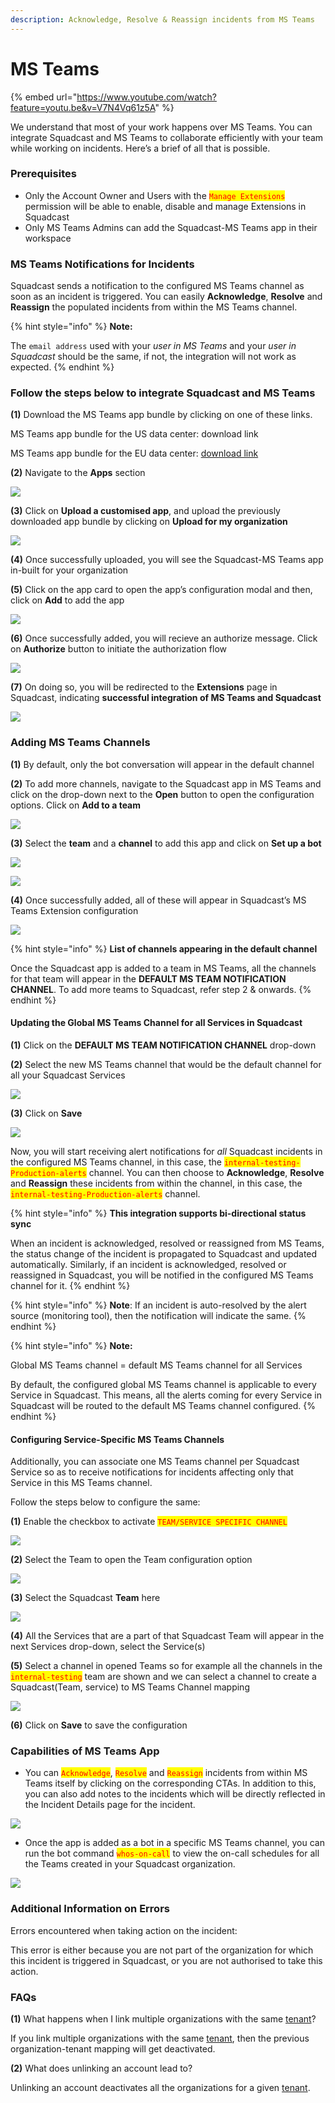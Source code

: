 ```yaml
---
description: Acknowledge, Resolve & Reassign incidents from MS Teams
---
```


# MS Teams

{% embed url="https://www.youtube.com/watch?feature=youtu.be&v=V7N4Vq61z5A" %}

We understand that most of your work happens over MS Teams. You can integrate Squadcast and MS Teams to collaborate efficiently with your team while working on incidents. Here’s a brief of all that is possible.

### Prerequisites <a href="#prerequisites" id="prerequisites"></a>

* Only the Account Owner and Users with the <mark style="color:red;">`Manage Extensions`</mark> permission will be able to enable, disable and manage Extensions in Squadcast
* Only MS Teams Admins can add the Squadcast-MS Teams app in their workspace

### MS Teams Notifications for Incidents <a href="#ms-teams-notifications-for-incidents" id="ms-teams-notifications-for-incidents"></a>

Squadcast sends a notification to the configured MS Teams channel as soon as an incident is triggered. You can easily **Acknowledge**, **Resolve** and **Reassign** the populated incidents from within the MS Teams channel.

{% hint style="info" %}
**Note:**

The `email address` used with your _user in MS Teams_ and your _user in Squadcast_ should be the same, if not, the integration will not work as expected.
{% endhint %}

### Follow the steps below to integrate Squadcast and MS Teams <a href="#follow-the-steps-below-to-integrate-squadcast-and-ms-teams" id="follow-the-steps-below-to-integrate-squadcast-and-ms-teams"></a>

**(1)** Download the MS Teams app bundle by clicking on one of these links.

MS Teams app bundle for the US data center: download link

MS Teams app bundle for the EU data center: [download link](https://github.com/SquadcastHub/extensions/blob/main/bundles/Squadcast-EU-1.6.0.zip?raw=true)

**(2)** Navigate to the **Apps** section

![](../.gitbook/assets/teams\_app.png)

**(3)** Click on **Upload a customised app**, and upload the previously downloaded app bundle by clicking on **Upload for my organization**

![](../.gitbook/assets/msteams\_custom\_app.png)

**(4)** Once successfully uploaded, you will see the Squadcast-MS Teams app in-built for your organization

**(5)** Click on the app card to open the app’s configuration modal and then, click on **Add** to add the app

![](../.gitbook/assets/msteams\_app\_modal.png)

**(6)** Once successfully added, you will recieve an authorize message. Click on **Authorize** button to initiate the authorization flow

![](../.gitbook/assets/msteams\_authorise\_message.png)

**(7)** On doing so, you will be redirected to the **Extensions** page in Squadcast, indicating **successful integration of MS Teams and Squadcast**

![](../.gitbook/assets/msteam\_successfull\_integration.png)

### Adding MS Teams Channels <a href="#adding-ms-teams-channels" id="adding-ms-teams-channels"></a>

**(1)** By default, only the bot conversation will appear in the default channel

**(2)** To add more channels, navigate to the Squadcast app in MS Teams and click on the drop-down next to the **Open** button to open the configuration options. Click on **Add to a team**

![](../.gitbook/assets/msteams\_app\_add\_to\_team.png)

**(3)** Select the **team** and a **channel** to add this app and click on **Set up a bot**

![](../.gitbook/assets/msteams\_select\_channel.png)

![](../.gitbook/assets/msteams\_setup\_bot.png)

**(4)** Once successfully added, all of these will appear in Squadcast’s MS Teams Extension configuration

![](../.gitbook/assets/msteams\_team\_channel.png)

{% hint style="info" %}
**List of channels appearing in the default channel**

Once the Squadcast app is added to a team in MS Teams, all the channels for that team will appear in the **DEFAULT MS TEAM NOTIFICATION CHANNEL**. To add more teams to Squadcast, refer step 2 & onwards.
{% endhint %}

#### Updating the Global MS Teams Channel for all Services in Squadcast <a href="#updating-the-global-ms-teams-channel-for-all-services-in-squadcast" id="updating-the-global-ms-teams-channel-for-all-services-in-squadcast"></a>

**(1)** Click on the **DEFAULT MS TEAM NOTIFICATION CHANNEL** drop-down

**(2)** Select the new MS Teams channel that would be the default channel for all your Squadcast Services

![](<../.gitbook/assets/msteams\_team\_channel (1).png>)

**(3)** Click on **Save**

![](../.gitbook/assets/msteams\_team\_save.png)

Now, you will start receiving alert notifications for _all_ Squadcast incidents in the configured MS Teams channel, in this case, the <mark style="color:red;">`internal-testing-Production-alerts`</mark> channel. You can then choose to **Acknowledge**, **Resolve** and **Reassign** these incidents from within the channel, in this case, the <mark style="color:red;">`internal-testing-Production-alerts`</mark> channel.

{% hint style="info" %}
**This integration supports bi-directional status sync**

When an incident is acknowledged, resolved or reassigned from MS Teams, the status change of the incident is propagated to Squadcast and updated automatically. Similarly, if an incident is acknowledged, resolved or reassigned in Squadcast, you will be notified in the configured MS Teams channel for it.
{% endhint %}

{% hint style="info" %}
**Note**: If an incident is auto-resolved by the alert source (monitoring tool), then the notification will indicate the same.
{% endhint %}

{% hint style="info" %}
&#x20;**Note:**

Global MS Teams channel = default MS Teams channel for all Services

By default, the configured global MS Teams channel is applicable to every Service in Squadcast. This means, all the alerts coming for every Service in Squadcast will be routed to the default MS Teams channel configured.
{% endhint %}

#### Configuring **Service-Specific** MS Teams Channels <a href="#configuring-service-specific-ms-teams-channels" id="configuring-service-specific-ms-teams-channels"></a>

Additionally, you can associate one MS Teams channel per Squadcast Service so as to receive notifications for incidents affecting only that Service in this MS Teams channel.

Follow the steps below to configure the same:

**(1)** Enable the checkbox to activate <mark style="color:red;">`TEAM/SERVICE SPECIFIC CHANNEL`</mark>

![](../.gitbook/assets/msteams\_teams\_service\_specific.png)

**(2)** Select the Team to open the Team configuration option

![](../.gitbook/assets/msteam\_team\_config.png)

**(3)** Select the Squadcast **Team** here

![](../.gitbook/assets/msteams\_select\_sq\_team.png)

**(4)** All the Services that are a part of that Squadcast Team will appear in the next Services drop-down, select the Service(s)

**(5)** Select a channel in opened Teams so for example all the channels in the <mark style="color:red;">`internal-testing`</mark> team are shown and we can select a channel to create a Squadcast(Team, service) to MS Teams Channel mapping

![](../.gitbook/assets/msteams\_select\_team\_channels.png)

**(6)** Click on **Save** to save the configuration

### Capabilities of MS Teams App <a href="#capabilities-of-ms-teams-app" id="capabilities-of-ms-teams-app"></a>

* You can <mark style="color:red;">`Acknowledge`</mark>, <mark style="color:red;">`Resolve`</mark> and <mark style="color:red;">`Reassign`</mark> incidents from within MS Teams itself by clicking on the corresponding CTAs. In addition to this, you can also add notes to the incidents which will be directly reflected in the Incident Details page for the incident.

![](../.gitbook/assets/msteams\_message.png)

* Once the app is added as a bot in a specific MS Teams channel, you can run the bot command <mark style="color:red;">`whos-on-call`</mark> to view the on-call schedules for all the Teams created in your Squadcast organization.

![](../.gitbook/assets/msteams\_sq\_command.png)

### Additional Information on Errors <a href="#additional-information-on-errors" id="additional-information-on-errors"></a>

Errors encountered when taking action on the incident:



This error is either because you are not part of the organization for which this incident is triggered in Squadcast, or you are not authorised to take this action.

### FAQs <a href="#faqs" id="faqs"></a>

**(1)** What happens when I link multiple organizations with the same [tenant](https://docs.microsoft.com/en-us/azure/active-directory/develop/quickstart-create-new-tenant)?

If you link multiple organizations with the same [tenant](https://docs.microsoft.com/en-us/azure/active-directory/develop/quickstart-create-new-tenant), then the previous organization-tenant mapping will get deactivated.

**(2)** What does unlinking an account lead to?

Unlinking an account deactivates all the organizations for a given [tenant](https://docs.microsoft.com/en-us/azure/active-directory/develop/quickstart-create-new-tenant).
